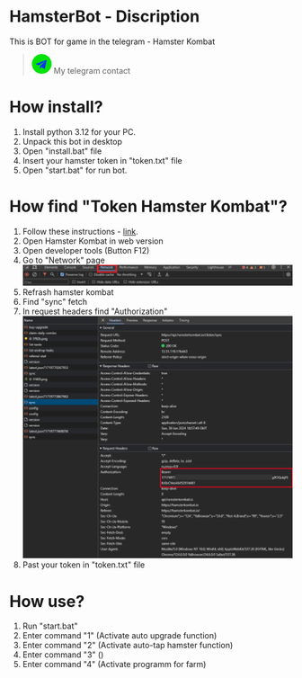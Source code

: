 # HamsterBot - Discription
This is BOT for game in the telegram - Hamster Kombat
> <img src="https://raw.githubusercontent.com/Lefirs/HamsterBot/master/for_readme/telegram_1.png" width="35" height="35"> My telegram contact

# How install?
1. Install python 3.12 for your PC.
2. Unpack this bot in desktop
3. Open "install.bat" file
4. Insert your hamster token in "token.txt" file
5. Open "start.bat" for run bot.

# How find "Token Hamster Kombat"?
1. Follow these instructions - [link](https://github.com/mudachyo/Hamster-Kombat).
2. Open Hamster Kombat in web version
3. Open developer tools (Button F12)
4. Go to "Network" page
![alt-text](https://github.com/Lefirs/HamsterBot/blob/master/for_readme/Netwrok.png "Logo Title Text 1")
5. Refrash hamster kombat
6. Find "sync" fetch
7. In request headers find "Authorization"
![alt-text](https://github.com/Lefirs/HamsterBot/blob/master/for_readme/Token.png "Logo Title Text 2")
9. Past your token in "token.txt" file

# How use?
1. Run "start.bat"
2. Enter command "1" (Activate auto upgrade function)
3. Enter command "2" (Activate auto-tap hamster function)
4. Enter command "3" ()
5. Enter command "4" (Activate programm for farm)
